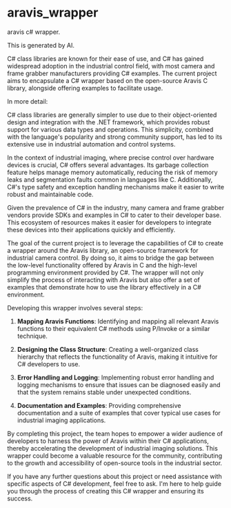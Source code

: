 # aravis_wrapper
aravis c# wrapper.

This is generated by AI.

C# class libraries are known for their ease of use, and C# has gained widespread adoption in the industrial control field, with most camera and frame grabber manufacturers providing C# examples. The current project aims to encapsulate a C# wrapper based on the open-source Aravis C library, alongside offering examples to facilitate usage.

In more detail:

C# class libraries are generally simpler to use due to their object-oriented design and integration with the .NET framework, which provides robust support for various data types and operations. This simplicity, combined with the language's popularity and strong community support, has led to its extensive use in industrial automation and control systems.

In the context of industrial imaging, where precise control over hardware devices is crucial, C# offers several advantages. Its garbage collection feature helps manage memory automatically, reducing the risk of memory leaks and segmentation faults common in languages like C. Additionally, C#'s type safety and exception handling mechanisms make it easier to write robust and maintainable code.

Given the prevalence of C# in the industry, many camera and frame grabber vendors provide SDKs and examples in C# to cater to their developer base. This ecosystem of resources makes it easier for developers to integrate these devices into their applications quickly and efficiently.

The goal of the current project is to leverage the capabilities of C# to create a wrapper around the Aravis library, an open-source framework for industrial camera control. By doing so, it aims to bridge the gap between the low-level functionality offered by Aravis in C and the high-level programming environment provided by C#. The wrapper will not only simplify the process of interacting with Aravis but also offer a set of examples that demonstrate how to use the library effectively in a C# environment.

Developing this wrapper involves several steps:

1. **Mapping Aravis Functions**: Identifying and mapping all relevant Aravis functions to their equivalent C# methods using P/Invoke or a similar technique.

2. **Designing the Class Structure**: Creating a well-organized class hierarchy that reflects the functionality of Aravis, making it intuitive for C# developers to use.

3. **Error Handling and Logging**: Implementing robust error handling and logging mechanisms to ensure that issues can be diagnosed easily and that the system remains stable under unexpected conditions.

4. **Documentation and Examples**: Providing comprehensive documentation and a suite of examples that cover typical use cases for industrial imaging applications.

By completing this project, the team hopes to empower a wider audience of developers to harness the power of Aravis within their C# applications, thereby accelerating the development of industrial imaging solutions. This wrapper could become a valuable resource for the community, contributing to the growth and accessibility of open-source tools in the industrial sector.

If you have any further questions about this project or need assistance with specific aspects of C# development, feel free to ask. I'm here to help guide you through the process of creating this C# wrapper and ensuring its success.
